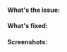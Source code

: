 #### What's the issue:
<!-- Describe what's the issue | Type Below This Line --> 


#### What's fixed:
<!-- Describe the changes proposed in this pull request | Type Below This Line --> 


#### Screenshots:
<!-- Some screenshots before/after will help me merge pull request faster | Type/upload Below This Line -->


<!-- Appreciate your help :)-->
